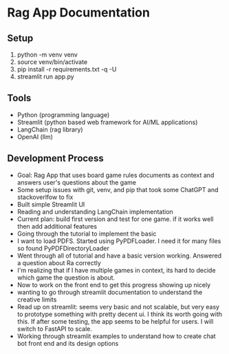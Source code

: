 # Rag App Documentation

## Setup
1. python -m venv venv
2. source venv/bin/activate
3. pip install -r requirements.txt -q -U
4. streamlit run app.py

## Tools
- Python (programming language)
- Streamlit (python based web framework for AI/ML applications)
- LangChain (rag library)
- OpenAI (llm)

## Development Process
- Goal: Rag App that uses board game rules documents as context and answers user's questions about the game
- Some setup issues with git, venv, and pip that took some ChatGPT and stackoverlfow to fix
- Built simple Streamlit UI
- Reading and understanding LangChain implementation
- Current plan: build first version and test for one game. if it works well then add additional features
- Going through the tutorial to implement the basic
- I want to load PDFS. Started using PyPDFLoader. I need it for many files so found PyPDFDirectoryLoader
- Went through all of tutorial and have a basic version working. Answered a question about Ra correctly
- I'm realizing that if I have multiple games in context, its hard to decide which game the question is about.
- Now to work on the front end to get this progress showing up nicely
- wanting to go through streamlit documentation to understand the creative limits
- Read up on streamlit: seems very basic and not scalable, but very easy to prototype something with
    pretty decent ui. I think its worth going with this. If after some testing, the app seems to be
    helpful for users. I will switch to FastAPI to scale.
- Working through streamlit examples to understand how to create chat bot front end and its design
    options
